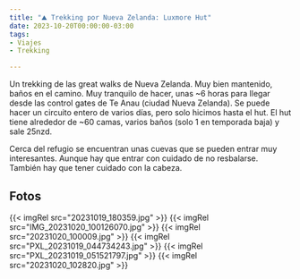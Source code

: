```yaml
---
title: "⛰ Trekking por Nueva Zelanda: Luxmore Hut"
date: 2023-10-20T00:00:00-03:00
tags:
- Viajes
- Trekking

---
```


Un trekking de las great walks de Nueva Zelanda. Muy bien mantenido, baños en el camino. Muy tranquilo de hacer, unas ~6 horas para llegar desde las control gates de Te Anau (ciudad Nueva Zelanda). Se puede hacer un circuito entero de varios días, pero solo hicimos hasta el hut. El hut tiene alrededor de ~60 camas, varios baños (solo 1 en temporada baja) y sale 25nzd.

Cerca del refugio se encuentran unas cuevas que se pueden entrar muy interesantes. Aunque hay que entrar con cuidado de no resbalarse. También hay que tener cuidado con la cabeza.

## Fotos

{{< imgRel src="20231019_180359.jpg" >}}
{{< imgRel src="IMG_20231020_100126070.jpg" >}}
{{< imgRel src="20231020_100009.jpg" >}}
{{< imgRel src="PXL_20231019_044734243.jpg" >}}
{{< imgRel src="PXL_20231019_051521797.jpg" >}}
{{< imgRel src="20231020_102820.jpg" >}}

